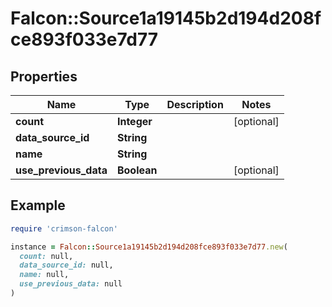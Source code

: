 # Falcon::Source1a19145b2d194d208fce893f033e7d77

## Properties

| Name | Type | Description | Notes |
| ---- | ---- | ----------- | ----- |
| **count** | **Integer** |  | [optional] |
| **data_source_id** | **String** |  |  |
| **name** | **String** |  |  |
| **use_previous_data** | **Boolean** |  | [optional] |

## Example

```ruby
require 'crimson-falcon'

instance = Falcon::Source1a19145b2d194d208fce893f033e7d77.new(
  count: null,
  data_source_id: null,
  name: null,
  use_previous_data: null
)
```

